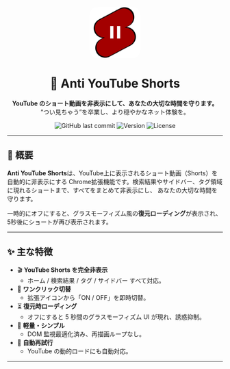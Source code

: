 <div align="center">

<img src="assets/icons/icon128.png" alt="Anti YouTube Shorts Logo" width="120" style="border-radius:20px;"><br>

# 🚫 Anti YouTube Shorts

**YouTube のショート動画を非表示にして、あなたの大切な時間を守ります。**  
“つい見ちゃう”を卒業し、より穏やかなネット体験を。

![GitHub last commit](https://img.shields.io/github/last-commit/yourname/anti-youtube-shorts?color=brightgreen)
![Version](https://img.shields.io/badge/version-1.0.0-blue)
![License](https://img.shields.io/badge/license-MIT-lightgrey)

</div>

---

## 🧩 概要

**Anti YouTube Shorts**は、YouTube上に表示されるショート動画（Shorts）を自動的に非表示にする
Chrome拡張機能です。検索結果やサイドバー、タグ領域に現れるショートまで、すべてをまとめて非表示にし、
あなたの大切な時間を守ります。

一時的にオフにすると、グラスモーフィズム風の**復元ローディング**が表示され、
5秒後にショートが再び表示されます。

---

## ✨ 主な特徴

-   🎬 **YouTube Shorts を完全非表示**
    -   ホーム / 検索結果 / タグ / サイドバー すべて対応。
-   🔄 **ワンクリック切替**
    -   拡張アイコンから「ON / OFF」を即時切替。
-   ⏳ **復元時ローディング**
    -   オフにすると 5 秒間のグラスモーフィズム UI が現れ、誘惑抑制。
-   🌙 **軽量・シンプル**
    -   DOM 監視最適化済み、再描画ループなし。
-   🧠 **自動再試行**
    -   YouTube の動的ロードにも自動対応。

---
